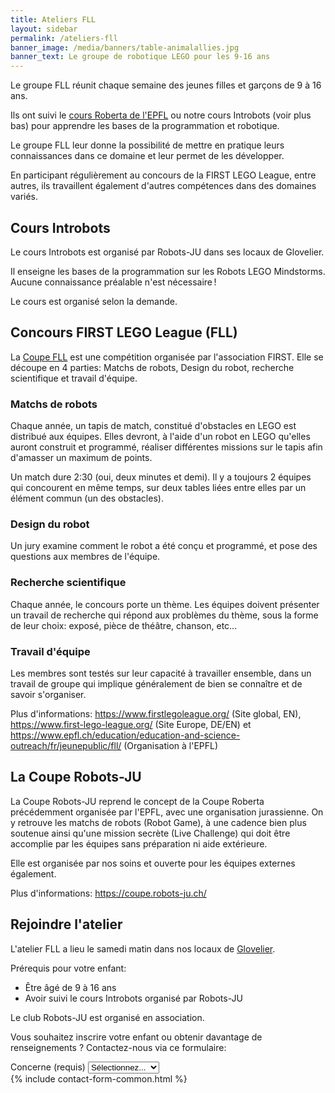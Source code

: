 ```yaml
---
title: Ateliers FLL
layout: sidebar
permalink: /ateliers-fll
banner_image: /media/banners/table-animalallies.jpg
banner_text: Le groupe de robotique LEGO pour les 9-16 ans
---
```


Le groupe FLL réunit chaque semaine des jeunes filles et garçons de 9 à 16 ans.

Ils ont suivi le [cours Roberta de l'EPFL](https://www.epfl.ch/education/education-and-science-outreach/fr/jeunepublic/ateliers-semestriels/) ou notre cours Introbots (voir plus bas) pour apprendre les bases de la programmation et robotique.

Le groupe FLL leur donne la possibilité de mettre en pratique leurs connaissances dans ce domaine et leur permet de les développer.

En participant régulièrement au concours de la FIRST LEGO League, entre autres, ils travaillent également d'autres compétences dans des domaines variés.

## Cours Introbots

Le cours Introbots est organisé par Robots-JU dans ses locaux de Glovelier.

Il enseigne les bases de la programmation sur les Robots LEGO Mindstorms.
Aucune connaissance préalable n'est nécessaire !

Le cours est organisé selon la demande.

## Concours FIRST LEGO League (FLL)

La [Coupe FLL](https://www.firstlegoleague.org/) est une compétition organisée par l'association FIRST.
Elle se découpe en 4 parties: Matchs de robots, Design du robot, recherche scientifique et travail d'équipe.

### Matchs de robots

Chaque année, un tapis de match, constitué d'obstacles en LEGO est distribué aux équipes.
Elles devront, à l'aide d'un robot en LEGO qu'elles auront construit et programmé,
réaliser différentes missions sur le tapis afin d'amasser un maximum de points.

Un match dure 2:30 (oui, deux minutes et demi).
Il y a toujours 2 équipes qui concourent en même temps,
sur deux tables liées entre elles par un élément commun (un des obstacles).

### Design du robot

Un jury examine comment le robot a été conçu et programmé,
et pose des questions aux membres de l'équipe.

### Recherche scientifique

Chaque année, le concours porte un thème.
Les équipes doivent présenter un travail de recherche qui répond aux problèmes du thème,
sous la forme de leur choix: exposé, pièce de théâtre, chanson, etc...

### Travail d'équipe

Les membres sont testés sur leur capacité à travailler ensemble,
dans un travail de groupe qui implique généralement de bien se connaître et de savoir s'organiser.

Plus d'informations: <https://www.firstlegoleague.org/> (Site global, EN),
<https://www.first-lego-league.org/> (Site Europe, DE/EN)
et <https://www.epfl.ch/education/education-and-science-outreach/fr/jeunepublic/fll/> (Organisation à l'EPFL)

## La Coupe Robots-JU

La Coupe Robots-JU reprend le concept de la Coupe Roberta précédemment organisée par l'EPFL, avec une organisation jurassienne.
On y retrouve les matchs de robots (Robot Game), à une cadence bien plus soutenue ainsi
qu'une mission secrète (Live Challenge) qui doit être accomplie par les équipes sans préparation ni aide extérieure.

Elle est organisée par nos soins et ouverte pour les équipes externes également.

Plus d'informations: <https://coupe.robots-ju.ch/>

<!-- section -->

## Rejoindre l'atelier

L'atelier FLL a lieu le samedi matin dans nos locaux de [Glovelier](https://www.google.ch/maps/place/Rue+des+Places+7,+2855+Glovelier/@47.3390915,7.2066171,17z/data=!3m1!4b1!4m5!3m4!1s0x4791e4df12d571d5:0xfc3cb407ccf2c65f!8m2!3d47.3390879!4d7.2088058?hl=fr).

Prérequis pour votre enfant:

- Être âgé de 9 à 16 ans
- Avoir suivi le cours Introbots organisé par Robots-JU

Le club Robots-JU est organisé en association.

Vous souhaitez inscrire votre enfant ou obtenir davantage de renseignements ?
Contactez-nous via ce formulaire:

<form method="post" action="{{ site.contact_form_url }}">
    <div class="form-group">
        <label for="subject">Concerne (requis)</label>
        <select class="form-control" name="subject" id="subject" required>
            <option hidden disabled selected>Sélectionnez...</option>
            <option>Cours Introbots</option>
            <option>Atelier FLL</option>
            <option>Autre</option>
        </select>
    </div>
    {% include contact-form-common.html %}
</form>
